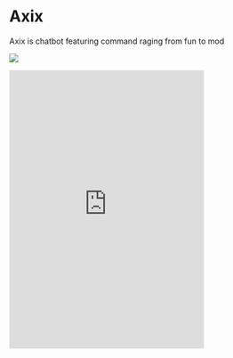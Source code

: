 # Axix 
Axix is chatbot featuring command raging from fun to mod

<a href="https://www.statuscake.com" title="Website Uptime Monitoring"><img src="https://app.statuscake.com/button/index.php?Track=QZVsGiTcT0&Days=1000&Design=1" /></a>

<iframe src="https://discord.com/widget?id=715518142893260971&theme=dark" width="350" height="500" allowtransparency="true" frameborder="0" sandbox="allow-popups allow-popups-to-escape-sandbox allow-same-origin allow-scripts"></iframe>
